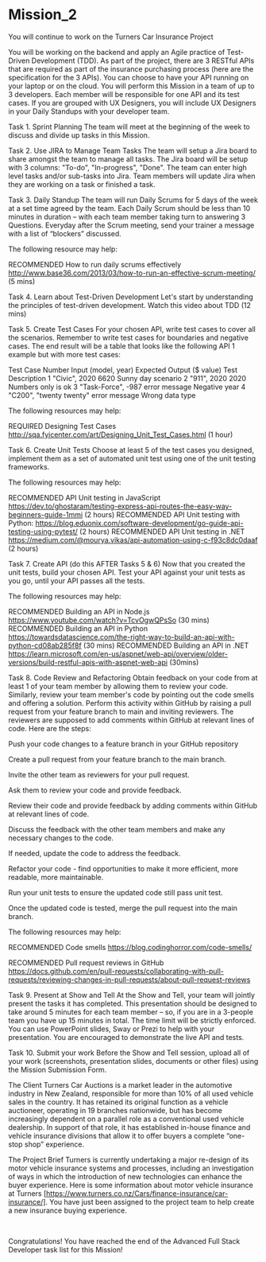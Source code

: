 # Mission_2

You will continue to work on the Turners Car Insurance Project
 
You will be working on the backend and apply an Agile practice of Test-Driven Development (TDD).  As part of the project, there are 3 RESTful APIs that are required as part of the insurance purchasing process (here are the specification for the 3 APIs).  You can choose to have your API running on your laptop or on the cloud.  You will perform this Mission in a team of up to 3 developers.  Each member will be responsible for one API and its test cases.  If you are grouped with UX Designers, you will include UX Designers in your Daily Standups with your developer team.

Task 1. Sprint Planning
The team will meet at the beginning of the week to discuss and divide up tasks in this Mission.

Task 2. Use JIRA to Manage Team Tasks
The team will setup a Jira board to share amongst the team to manage all tasks.  The Jira board will be setup with 3 columns: "To-do", "In-progress", "Done".  The team can enter high level tasks and/or sub-tasks into Jira.  Team members will update Jira when they are working on a task or finished a task.

Task 3. Daily Standup
The team will run Daily Scrums for 5 days of the week at a set time agreed by the team.  Each Daily Scrum should be less than 10 minutes in duration – with each team member taking turn to answering 3 Questions.  Everyday after the Scrum meeting, send your trainer a message with a list of “blockers” discussed. 

The following resource may help:

RECOMMENDED How to run daily scrums effectively http://www.base36.com/2013/03/how-to-run-an-effective-scrum-meeting/ (5 mins)
 
Task 4. Learn about Test-Driven Development 
Let's start by understanding the principles of test-driven development.  Watch this video about TDD (12 mins)

Task 5. Create Test Cases
For your chosen API, write test cases to cover all the scenarios.  Remember to write test cases for boundaries and negative cases.  The end result will be a table that looks like the following API 1 example but with more test cases:

Test Case Number	Input (model, year)	Expected Output ($ value)	Test Description
1	"Civic", 2020	6620	Sunny day scenario
2	"911", 2020	2020	Numbers only is ok
3	"Task-Force", -987	error message	Negative year
4	"C200", "twenty twenty"	error message	Wrong data type
 

The following resources may help:

​​​​​​​​​​​​​​REQUIRED Designing Test Cases http://sqa.fyicenter.com/art/Designing_Unit_Test_Cases.html (1 hour)
 
Task 6. Create Unit Tests
Choose at least 5 of the test cases you designed, implement them as a set of automated unit test using one of the unit testing frameworks.

The following resources may help:

RECOMMENDED API Unit testing in JavaScript https://dev.to/ghostaram/testing-express-api-routes-the-easy-way-beginners-guide-1mmi (2 hours)
RECOMMENDED API Unit testing with Python: https://blog.eduonix.com/software-development/go-guide-api-testing-using-pytest/ (2 hours)
RECOMMENDED API Unit testing in .NET https://medium.com/@mourya.vikas/api-automation-using-c-f93c8dc0daaf (2 hours)
 
Task 7. Create API (do this AFTER Tasks 5 & 6)
Now that you created the unit tests, build your chosen API.  Test your API against your unit tests as you go, until your API passes all the tests.

The following resources may help:

RECOMMENDED Building an API in Node.js https://www.youtube.com/watch?v=TcvOgwQPsSo (30 mins)
RECOMMENDED Building an API in Python https://towardsdatascience.com/the-right-way-to-build-an-api-with-python-cd08ab285f8f (30 mins)
RECOMMENDED Building an API in .NET https://learn.microsoft.com/en-us/aspnet/web-api/overview/older-versions/build-restful-apis-with-aspnet-web-api (30mins)
 
Task 8. Code Review and Refactoring
Obtain feedback on your code from at least 1 of your team member by allowing them to review your code. Similarly, review your team member's code by pointing out the code smells and offering a solution.  Perform this activity within GitHub by raising a pull request from your feature branch to main and inviting reviewers. The reviewers are supposed to add comments within GitHub at relevant lines of code.  Here are the steps:

Push your code changes to a feature branch in your GitHub repository

Create a pull request from your feature branch to the main branch.

Invite the other team as reviewers for your pull request.

Ask them to review your code and provide feedback.

Review their code and provide feedback by adding comments within GitHub at relevant lines of code.

Discuss the feedback with the other team members and make any necessary changes to the code.

If needed, update the code to address the feedback.   

Refactor your code - find opportunities to make it more efficient, more readable, more maintainable.

Run your unit tests to ensure the updated code still pass unit test.

Once the updated code is tested, merge the pull request into the main branch.

The following resources may help:

​​​​​​​​​​​​​​RECOMMENDED Code smells https://blog.codinghorror.com/code-smells/

RECOMMENDED Pull request reviews in GitHub https://docs.github.com/en/pull-requests/collaborating-with-pull-requests/reviewing-changes-in-pull-requests/about-pull-request-reviews
 
Task 9. Present at Show and Tell
At the Show and Tell, your team will jointly present the tasks it has completed.  This presentation should be designed to take around 5 minutes for each team member – so, if you are in a 3-people team you have up 15 minutes in total.  The time limit will be strictly enforced.  You can use PowerPoint slides, Sway or Prezi to help with your presentation. You are encouraged to demonstrate the live API and tests.
 
Task 10. Submit your work
Before the Show and Tell session, upload all of your work (screenshots, presentation slides, documents or other files) using the Mission Submission Form.

The Client
Turners Car Auctions is a market leader in the automotive industry in New Zealand, responsible for more than 10% of all used vehicle sales in the country. It has retained its original function as a vehicle auctioneer, operating in 19 branches nationwide, but has become increasingly dependent on a parallel role as a conventional used vehicle dealership. In support of that role, it has established in-house finance and vehicle insurance divisions that allow it to offer buyers a complete “one-stop shop” experience.

The Project Brief
Turners is currently undertaking a major re-design of its motor vehicle insurance systems and processes, including an investigation of ways in which the introduction of new technologies can enhance the buyer experience. Here is some information about motor vehicle insurance at Turners [https://www.turners.co.nz/Cars/finance-insurance/car-insurance/].  You have just been assigned to the project team to help create a new insurance buying experience.

​​​​​​​​​​​​​​

 

 

Congratulations!  You have reached the end of the Advanced Full Stack Developer task list for this Mission!
